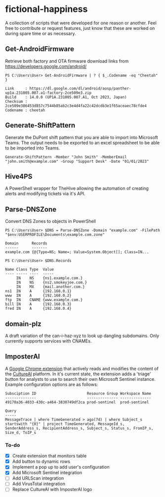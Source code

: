 # fictional-happiness
A collection of scripts that were developed for one reason or another. Feel free to contribute or request features, just know that these are worked on during spare time or as necessary.

## Get-AndroidFirmware
Retrieve both factory and OTA firmware download links from https://developers.google.com/android/
```
PS C:\Users\User> Get-AndroidFirmware | ? { $_.Codename -eq "Cheetah" }

Link     : https://dl.google.com/dl/android/aosp/panther-up1a.231005.007.a1-factory-2ce509e3.zip
Build    : 14.0.0 (UP1A.231005.007.A1, Oct 2023, Japan)
Checksum : 2ce509e386453d857c7544b85ab2c3e4d4fa22c42dcdb3e1f65aceaec78cfde4
Codename : cheetah
```

## Generate-ShiftPattern
Generate the DuPont shift pattern that you are able to import into Microsoft Teams. The output needs to be exported to an excel spreadsheet to be able to be imported into Teams.
 
```
Generate-ShiftPattern -Member "John Smith" -MemberEmail "john.smith@example.com" -Group "Support Desk" -Date "01/01/2023"
```

## Hive4PS
A PowerShell wrapper for TheHive allowing the automation of creating alerts and modifying tickets via it's API.

## Parse-DNSZone
Convert DNS Zones to objects in PowerShell
```
PS C:\Users\User> $DNS = Parse-DNSZone -Domain "example.com" -FilePath "$env:USERPROFILE\Documents\example.com.zone"

Domain      Records
------      -------
example.com {@{Type=NS; Name=; Value=System.Object[]; Class=IN...

PS C:\Users\User> $DNS.Records

Name Class Type  Value
---- ----- ----  -----
     IN    NS    {ns1.example.com.}
     IN    NS    {ns2.smokeyjoe.com.}
     IN    MX    {mail.another.com.}
ns1  IN    A     {192.168.0.1}
www  IN    A     {192.168.0.2}
ftp  IN    CNAME {www.example.com.}
bill IN    A     {192.168.0.3}
fred IN    A     {192.168.0.4}
```

## domain-plz
A draft variation of the can-i-haz-xyz to look up dangling subdomains. Only currently supports services with CNAMEs.

## ImposterAI
A [Google Chrome extension](https://chromewebstore.google.com/detail/imposterai/dglanhchpmkhoiinklkdjlkjkjpopilh) that actively reads and modifies the content of the [CultureAI](https://www.culture.a) platform. In it's current state, the extension adds a 'triage' button for analysts to use to search their own Microsoft Sentinel instance. Example configuration options are as follows:

```
Subsciption ID                       Resource Group Workspace Name
--------------                       -------------- --------------
49170a36-4033-430c-a464-3830749df2ca prod-sentinel  prod-sentinel

Query
-----
MessageTrace | where TimeGenerated > ago(7d) | where Subject_s startswith "{0}" | project TimeGenerated, MessageId_s, SenderAddress_s, RecipientAddress_s, Subject_s, Status_s, FromIP_s, Size_d, ToIP_s
```

### To-do
- [x] Create extension that monitors table
- [x] Add button to dynamic rows
- [x] Implement a pop up to add user's configuration
- [x] Add Microsoft Sentinel integration
- [ ] Add URLScan integration
- [ ] Add VirusTotal integration
- [ ] Replace CultureAI with ImposterAI logo
